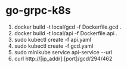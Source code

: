 # go-grpc-k8s

1)  docker build -t local/gcd -f Dockerfile.gcd .
2)  docker build -t local/api -f Dockerfile.api .
3) sudo kubectl create -f api.yaml
4) sudo kubectl create -f gcd.yaml
5) sudo minikube service api-service --url
6) curl http://[ip_addr]:[port]/gcd/294/462